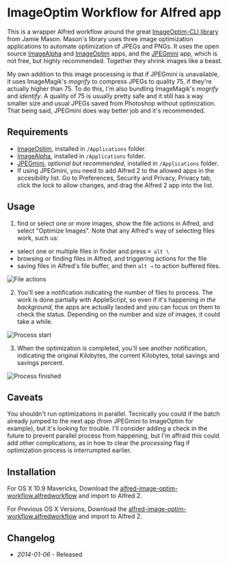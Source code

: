 # ImageOptim Workflow for Alfred app

This is a wrapper Alfred workflow around the great [ImageOptim-CLI library](https://github.com/JamieMason/ImageOptim-CLI) from Jamie Mason. Mason's library uses three image optimization applications to automate optimization of JPEGs and PNGs. It uses the open source [ImageAlpha](https://github.com/pornel/ImageAlpha) and [ImageOptim](https://github.com/pornel/ImageOptim) apps, and the [JPEGmini](http://www.jpegmini.com/) app, which is not free, but highly recommended. Together they shrink images like a beast.

My own addition to this image processing is that if JPEGmini is unavailable, it uses ImageMagik's _mogrify_ to compress JPEGs to quality 75, if they're actually higher than 75. To do this, I'm also bundling ImageMagik's _mogrify_ and _identify_. A quality of 75 is usually pretty safe and it still has a way smaller size and usual JPEGs saved from Photoshop without optimization. That being said, JPEGmini does way better job and it's recommended.

## Requirements

* [ImageOptim](http://imageoptim.com/), installed in ```/Applications``` folder.
* [ImageAlpha](http://pngmini.com/), installed in ```/Applications``` folder.
* [JPEGmini](http://www.jpegmini.com/), _optional but recommended_, installed in ```/Applications``` folder.
* If using JPEGmini, you need to add Alfred 2 to the allowed apps in the accesibility list. Go to Preferences, Security and Privacy, Privacy tab, click the lock to allow changes, and drag the Alfred 2 app into the list.

## Usage

1. find or select one or more images, show the file actions in Alfred, and select "Optimize Images".
  Note that any Alfred's way of selecting files work, such us:
  * select one or multiple files in finder and press ```⌘ alt \```
  * browsing or finding files in Alfred, and triggering actions for the file
  * saving files in Alfred's file buffer, and then ```alt →``` to action buffered files.

  ![File actions](https://raw.github.com/ramiroaraujo/alfred-image-optim-workflow/master/screenshots/optimize.png)

2. You'll see a notification indicating the number of files to process. The work is done partially with AppleScript, so even if it's happening _in the background_, the apps are actually laoded and you can focus on them to check the status. Depending on the number and size of images, it could take a while.

  ![Process start](https://raw.github.com/ramiroaraujo/alfred-image-optim-workflow/master/screenshots/notification-start.png)

3. When the optimization is completed, you'll see another notification, indicating the original Kilobytes, the current Kilobytes, total savings and savings percent.

  ![Process finished](https://raw.github.com/ramiroaraujo/alfred-image-optim-workflow/master/screenshots/notification-feedback.png)

## Caveats

You shouldn't run optimizations in parallel. Tecnically you could if the batch already jumped to the next app (from JPEGmini to ImageOptim for example), but it's looking for trouble. I'll consider adding a check in the future to prevent parallel process from happening, but I'm affraid this could add other complications, as in how to clear the _processing_ flag if optimization process is interrumpted earlier.


## Installation
For OS X 10.9 Mavericks, Download the [alfred-image-optim-workflow.alfredworkflow](https://github.com/ramiroaraujo/alfred-image-optim-workflow/raw/master/alfred-image-optim.alfredworkflow) and import to Alfred 2.

For Previous OS X Versions, Download the [alfred-image-optim-workflow.alfredworkflow](https://github.com/ramiroaraujo/alfred-image-optim-workflow/raw/pre-mavericks/alfred-image-optim.alfredworkflow) and import to Alfred 2.

## Changelog
* _2014-01-06_ - Released